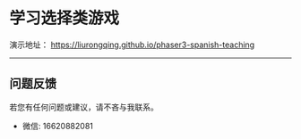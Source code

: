 # 学习选择类游戏

演示地址： https://liurongqing.github.io/phaser3-spanish-teaching

---

## 问题反馈

若您有任何问题或建议，请不吝与我联系。

- 微信: 16620882081
